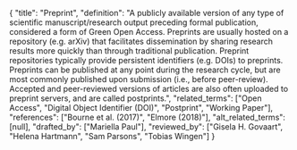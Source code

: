 {
    "title": "Preprint",
    "definition": "A publicly available version of any type of scientific manuscript/research output preceding formal publication, considered a form of Green Open Access. Preprints are usually hosted on a repository (e.g. arXiv) that facilitates dissemination by sharing research results more quickly than through traditional publication. Preprint repositories typically provide persistent identifiers (e.g. DOIs) to preprints. Preprints can be published at any point during the research cycle, but are most commonly published upon submission (i.e., before peer-review). Accepted and peer-reviewed versions of articles are also often uploaded to preprint servers, and are called postprints.",
    "related_terms": ["Open Access", "Digital Object Identifier (DOI)", "Postprint", "Working Paper"],
    "references": ["Bourne et al. (2017)", "Elmore (2018)"],
    "alt_related_terms": [null],
    "drafted_by": ["Mariella Paul"],
    "reviewed_by": ["Gisela H. Govaart", "Helena Hartmann", "Sam Parsons", "Tobias Wingen"]
  }
